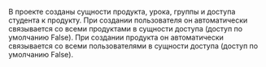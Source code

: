 В проекте созданы сущности продукта, урока, группы и доступа студента к продукту. При создании пользователя он автоматически связывается со всеми продуктами в сущности доступа (доступ по умолчанию False). При создании продукта он автоматически связывается со всеми пользователями в сущности доступа (доступ по умолчанию False).
